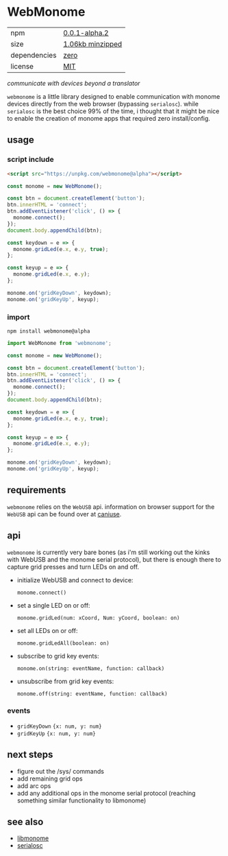 # WebMonome

|   |   |
|---|---|
| npm | [0.0.1-alpha.2](https://www.npmjs.com/package/webmonome/v/alpha) |
| size | [1.06kb minzipped](https://bundlephobia.com/result?p=webmonome@0.0.1-alpha.2) |
| dependencies | [zero](./package.json) |
| license | [MIT](./LICENSE) |

*communicate with devices beyond a translator*

`webmonome` is a little library designed to enable communication with monome devices directly from the web browser (bypassing `serialosc`). while `serialosc` is the best choice 99% of the time, i thought that it might be nice to enable the creation of monome apps that required zero install/config.

## usage

### script include

```html
<script src="https://unpkg.com/webmonome@alpha"></script>
```
```js
const monome = new WebMonome();

const btn = document.createElement('button');
btn.innerHTML = 'connect';
btn.addEventListener('click', () => {
  monome.connect();
});
document.body.appendChild(btn);

const keydown = e => {
  monome.gridLed(e.x, e.y, true);
};

const keyup = e => {
  monome.gridLed(e.x, e.y);
};

monome.on('gridKeyDown', keydown);
monome.on('gridKeyUp', keyup);
```

### import

`npm install webmonome@alpha`

```javascript
import WebMonome from 'webmonome';

const monome = new WebMonome();

const btn = document.createElement('button');
btn.innerHTML = 'connect';
btn.addEventListener('click', () => {
  monome.connect();
});
document.body.appendChild(btn);

const keydown = e => {
  monome.gridLed(e.x, e.y, true);
};

const keyup = e => {
  monome.gridLed(e.x, e.y);
};

monome.on('gridKeyDown', keydown);
monome.on('gridKeyUp', keyup);
```

## requirements

`webmonome` relies on the `WebUSB` api. information on browser support for the `WebUSB` api can be found over at [caniuse](https://caniuse.com/#feat=webusb).

## api

`webmonome` is currently very bare bones (as i'm still working out the kinks with WebUSB and the monome serial protocol), but there is enough there to capture grid presses and turn LEDs on and off.

- initialize WebUSB and connect to device:

  `monome.connect()`

- set a single LED on or off:

  `monome.gridLed(num: xCoord, Num: yCoord, boolean: on)`

- set all LEDs on or off:

  `monome.gridLedAll(boolean: on)`

- subscribe to grid key events:

  `monome.on(string: eventName, function: callback)`

- unsubscribe from grid key events:

  `monome.off(string: eventName, function: callback)`

### events

  - `gridKeyDown` `{x: num, y: num}`
  - `gridKeyUp` `{x: num, y: num}`


## next steps

* figure out the /sys/ commands
* add remaining grid ops
* add arc ops
* add any additional ops in the monome serial protocol (reaching something similar functionality to libmonome)

## see also

* [libmonome](https://github.com/monome/libmonome)
* [serialosc](https://github.com/monome/serialosc)
